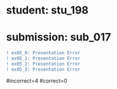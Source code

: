 # student: stu_198
# submission: sub_017

```diff
! ex05_0: Presentation Error
! ex05_1: Presentation Error
! ex05_2: Presentation Error
! ex05_3: Presentation Error
```
#incorrect=4
#correct=0
